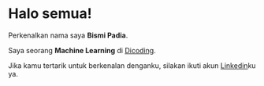 # Halo semua! 

Perkenalkan nama saya **Bismi Padia**.<br>

Saya seorang **Machine Learning** di [Dicoding](https://www.dicoding.com/).<br>

Jika kamu tertarik untuk berkenalan denganku, silakan ikuti akun [Linkedin](https://www.linkedin.com/in/bismi-padia-172558274/)ku ya.
